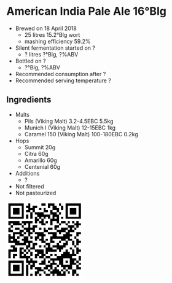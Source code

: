 # American India Pale Ale 16°Blg

  * Brewed on 18 April 2018
    * 25 litres 15.2°Blg wort
    * mashing efficiency 59.2%
  * Silent fermentation started on ?
    * ? litres ?°Blg, ?%ABV
  * Bottled on ?
     * ?°Blg, ?%ABV
  * Recommended consumption after ?
  * Recommended serving temperature ?

## Ingredients

  * Malts
    * Pils (Viking Malt) 3.2-4.5EBC 5.5kg
    * Munich I (Viking Malt) 12-15EBC 1kg
    * Caramel 150 (Viking Malt) 100-180EBC 0.2kg
  * Hops
    * Summit 20g
    * Citra 60g
    * Amarillo 60g
    * Centenial 60g
  * Additions
    * ?
  * Not filtered
  * Not pasteurized
  
![qrcode](qrs/19.png)

